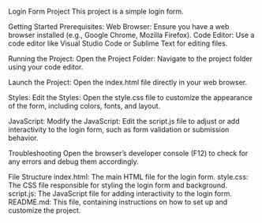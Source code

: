 Login Form Project
This project is a simple login form.

Getting Started
Prerequisites:
Web Browser: Ensure you have a web browser installed (e.g., Google Chrome, Mozilla Firefox).
Code Editor: Use a code editor like Visual Studio Code or Sublime Text for editing files.

Running the Project:
Open the Project Folder:
Navigate to the project folder using your code editor.

Launch the Project:
Open the index.html file directly in your web browser.

Styles:
Edit the Styles:
Open the style.css file to customize the appearance of the form, including colors, fonts, and layout.

JavaScript:
Modify the JavaScript:
Edit the script.js file to adjust or add interactivity to the login form, such as form validation or submission behavior.

Troubleshooting
Open the browser’s developer console (F12) to check for any errors and debug them accordingly.

File Structure
index.html: The main HTML file for the login form.
style.css: The CSS file responsible for styling the login form and background.
script.js: The JavaScript file for adding interactivity to the login form.
README.md: This file, containing instructions on how to set up and customize the project.
